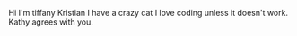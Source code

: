 Hi I'm tiffany Kristian
I have a crazy cat 
I love coding unless it doesn't work. Kathy agrees with you.